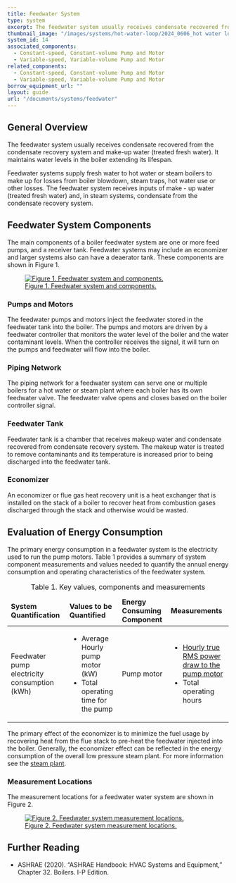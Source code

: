 ```yaml
---
title: Feedwater System
type: system
excerpt: The feedwater system usually receives condensate recovered from the condensate recovery system and make-up water (treated fresh water). It maintains water levels in the boiler extending its lifespan.
thumbnail_image: "/images/systems/hot-water-loop/2024_0606_hot water loop system_thumbnail.jpg"
system_id: 14
associated_components:
  - Constant-speed, Constant-volume Pump and Motor
  - Variable-speed, Variable-volume Pump and Motor
related_components:
  - Constant-speed, Constant-volume Pump and Motor
  - Variable-speed, Variable-volume Pump and Motor
borrow_equipment_url: ""
layout: guide
url: "/documents/systems/feedwater"
---
```


## General Overview

The feedwater system usually receives condensate recovered from the condensate recovery system and make-up water (treated fresh water). It maintains water levels in the boiler extending its lifespan.

Feedwater systems supply fresh water to hot water or steam boilers to make up for losses from
boiler blowdown, steam traps, hot water use or other losses. The feedwater system receives inputs of make - up water (treated fresh water) and, in steam systems, condensate from the condensate recovery system.

## Feedwater System Components

The main components of a boiler feedwater system are one or more feed pumps, and a receiver tank. Feedwater systems may include an economizer and larger systems also can have a deaerator tank. These components are shown in Figure 1.

<a href="">
<figure class="figure">
  <img src="" class="figure-img img-fluid rounded" alt="Figure 1. Feedwater system and components.">
  <figcaption class="figure-caption text-left">Figure 1. Feedwater system and components.</figcaption>
</figure>
</a>

### Pumps and Motors 

The feedwater pumps and motors inject the feedwater stored in the feedwater tank into the boiler. The pumps and motors are driven by a feedwater controller that monitors the water level of the boiler and the water contaminant levels. When the controller receives the signal, it will turn on the pumps and feedwater will flow into the boiler.  

### Piping Network 

The piping network for a feedwater system can serve one or multiple boilers for a hot water or steam plant where each boiler has its own feedwater valve. The feedwater valve opens and closes based on the boiler controller signal. 

### Feedwater Tank 

Feedwater tank is a chamber that receives makeup water and condensate recovered from condensate recovery system. The makeup water is treated to remove contaminants and its temperature is increased prior to being discharged into the feedwater tank.  

### Economizer 

An economizer or flue gas heat recovery unit is a heat exchanger that is installed on the stack of a boiler to recover heat from combustion gases discharged through the stack and otherwise would be wasted.

## Evaluation of Energy Consumption 

The primary energy consumption in a feedwater system is the electricity used to run the pump motors. Table 1 provides a summary of system component measurements and values needed to quantify the annual energy consumption and operating characteristics of the feedwater system.

<table>
    <caption>Table 1. Key values, components and measurements</caption>
    <thead>
        <tr>
            <td>
                <strong>System Quantification</strong>
            </td>
            <td>
                <strong>Values to be Quantified</strong>
            </td>
            <td>
                <strong>Energy Consuming Component</strong>
            </td>
            <td>
                <strong>Measurements</strong>
            </td>
        </tr>
    <tbody>
        <tr>
            <td>
                Feedwater pump electricity consumption (kWh)
            </td>
            <td>
                <ul>
                <li>Average Hourly pump motor (kW)</li>
                <li>Total operating time for the pump</li>
                </ul>
            </td>
            <td>
                Pump motor
            </td>
            <td>
                <ul>
                <a href="/documents/measurement-technique/true-rms-power"><li>Hourly true RMS power draw to the pump motor</li></a>
                <li>Total operating hours</li>
                </ul>
            </td>
        </tr>
    </tbody>
</table>

The primary effect of the economizer is to minimize the fuel usage by recovering heat from the flue stack to pre-heat the feedwater injected into the boiler. Generally, the economizer effect can be reflected in the energy consumption of the overall low pressure steam plant. For more information see the <a href="/documents/plants/water-cooled-chilled-water-plant">steam plant</a>. 

### Measurement Locations 

The measurement locations for a feedwater water system are shown in Figure 2. 

<a href="">
<figure class="figure">
  <img src="" class="figure-img img-fluid rounded" alt="Figure 2. Feedwater system measurement locations.">
  <figcaption class="figure-caption text-left">Figure 2. Feedwater system measurement locations.</figcaption>
</figure>
</a>

## Further Reading

- ASHRAE (2020). “ASHRAE Handbook: HVAC Systems and Equipment,” Chapter 32. Boilers. I-P Edition. 